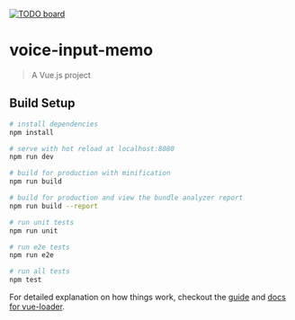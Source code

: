 [![TODO board](https://imdone.io/api/1.0/projects/5be83ea5bfe5bc6db2dc2334/badge)](https://imdone.io/app#/board/Z-me/Hajime-Tools)

# voice-input-memo

> A Vue.js project

## Build Setup

``` bash
# install dependencies
npm install

# serve with hot reload at localhost:8080
npm run dev

# build for production with minification
npm run build

# build for production and view the bundle analyzer report
npm run build --report

# run unit tests
npm run unit

# run e2e tests
npm run e2e

# run all tests
npm test
```

For detailed explanation on how things work, checkout the [guide](http://vuejs-templates.github.io/webpack/) and [docs for vue-loader](http://vuejs.github.io/vue-loader).

